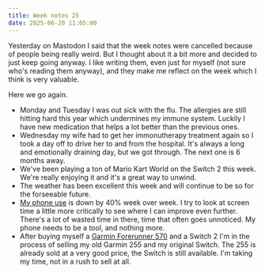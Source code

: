```yaml
---
title: Week notes 25
date: 2025-06-20 11:05:00
---
```


Yesterday on Mastodon I said that the week notes were cancelled because of people being really weird. But I thought about it a bit more and decided to just keep going anyway. I like writing them, even just for myself (not sure who's reading them anyway), and they make me reflect on the week which I think is very valuable.

Here we go again.

- Monday and Tuesday I was out sick with the flu. The allergies are still hitting hard this year which undermines my immune system. Luckily I have new medication that helps a lot better than the previous ones.
- Wednesday my wife had to get her immonutherapy treatment again so I took a day off to drive her to and from the hospital. It's always a long and emotionally draining day, but we got through. The next one is 6 months away.
- We've been playing a ton of Mario Kart World on the Switch 2 this week. We're really enjoying it and it's a great way to unwind.
- The weather has been excellent this week and will continue to be so for the forseeable future.
- [My phone use](/posts/smartphone-resentment/) is down by 40% week over week. I try to look at screen time a little more critically to see where I can improve even further. There's a lot of wasted time in there, time that often goes unnoticed. My phone needs to be a tool, and nothing more.
- After buying myself a [Garmin Forerunner 570](/posts/garmin-forerunner-570/) and a Switch 2 I'm in the process of selling my old Garmin 255 and my original Switch. The 255 is already sold at a very good price, the Switch is still available. I'm taking my time, not in a rush to sell at all.
